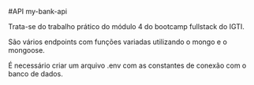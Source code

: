 #API my-bank-api

Trata-se do trabalho prático do módulo 4 do bootcamp fullstack do IGTI.

São vários endpoints com funções variadas utilizando o mongo e o mongoose.

É necessário criar um arquivo .env com as constantes de conexão com o banco de dados.